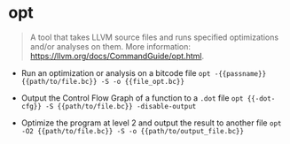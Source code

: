 # opt
> A tool that takes LLVM source files and runs specified optimizations and/or analyses on them.
> More information: <https://llvm.org/docs/CommandGuide/opt.html>.

- Run an optimization or analysis on a bitcode file
`opt -{{passname}} {{path/to/file.bc}} -S -o {{file_opt.bc}}`

- Output the Control Flow Graph of a function to a `.dot` file
`opt {{-dot-cfg}} -S {{path/to/file.bc}} -disable-output`

- Optimize the program at level 2 and output the result to another file
`opt -O2 {{path/to/file.bc}} -S -o {{path/to/output_file.bc}}`
